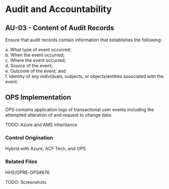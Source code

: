 # Audit and Accountability
## AU-03 - Content of Audit Records

Ensure that audit records contain information that establishes the following:

a. What type of event occurred;<br />
b. When the event occurred;<br />
c. Where the event occurred;<br />
d. Source of the event;<br />
e. Outcome of the event; and <br />
f. Identity of any individuals, subjects, or objects/entities associated with the event.

## OPS Implementation

OPS contains application logs of transactional user events including the attempted alteration of and request to change data.

TODO: Azure and AMS inheritance

### Control Origination

Hybrid with Azure, ACF Tech, and OPS

### Related Files

HHS/OPRE-OPS#676

TODO: Screenshots
